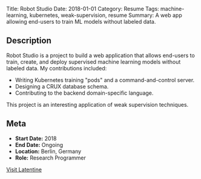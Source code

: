 Title: Robot Studio
Date: 2018-01-01
Category: Resume
Tags: machine-learning, kubernetes, weak-supervision, resume
Summary: A web app allowing end-users to train ML models without labeled data.

## Description

Robot Studio is a project to build a web application that allows end-users to train, create, and deploy supervised machine learning models without labeled data. My contributions included:

- Writing Kubernetes training "pods" and a command-and-control server.
- Designing a CRUX database schema.
- Contributing to the backend domain-specific language.

This project is an interesting application of weak supervision techniques.

## Meta

- **Start Date:** 2018
- **End Date:** Ongoing
- **Location:** Berlin, Germany
- **Role:** Research Programmer

[Visit Latentine](https://latentine.com)